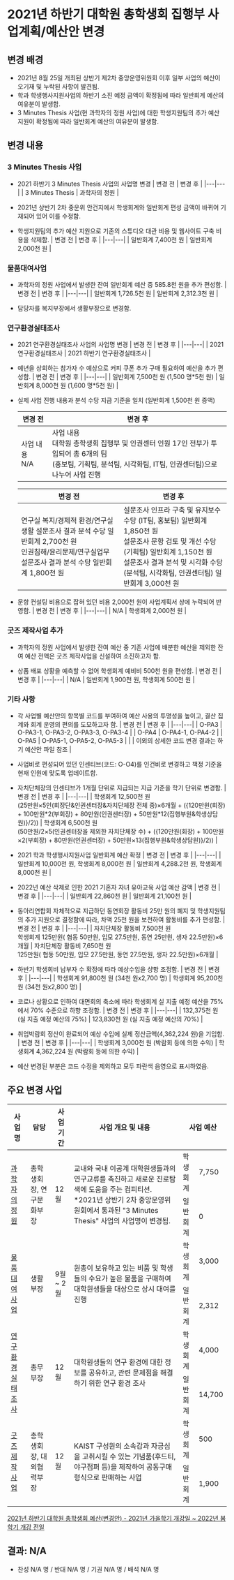 2021년 하반기 대학원 총학생회 집행부 사업계획/예산안 변경 
===

## 변경 배경

- 2021년 8월 25일 개최된 상반기 제2차 중앙운영위원회 이후 일부 사업의 예산이 오기재 및 누락된 사항이 발견됨. 
- 학과 학생행사지원사업의 하반기 소진 예정 금액이 확정됨에 따라 일반회계 예산의 여유분이 발생함. 
- 3 Minutes Thesis 사업(현 과학자의 정원 사업)에 대한 학생지원팀의 추가 예산 지원이 확정됨에 따라 일반회계 예산의 여유분이 발생함. 

## 변경 내용

### 3 Minutes Thesis 사업

- 2021 하반기 3 Minutes Thesis 사업의 사업명 변경
    | 변경 전 | 변경 후 |
    |---|---| 
    | 3 Minutes Thesis | 과학자의 정원 | 

- 2021년 상반기 2차 중운위 안건지에서 학생회계와 일반회계 편성 금액이 바뀌어 기재되어 있어 이를 수정함. 

- 학생지원팀의 추가 예산 지원으로 기존의 스튜디오 대관 비용 및 웹사이트 구축 비용을 삭제함. 
    | 변경 전 | 변경 후 |
    |---|---| 
    | 일반회계 7,400천 원 | 일반회계 2,000천 원 |

### 물품대여사업 

- 과학자의 정원 사업에서 발생한 잔여 일반회계 예산 중 585.8천 원을 추가 편성함. 
    | 변경 전 | 변경 후 |
    |---|---| 
    | 일반회계 1,726.5천 원  | 일반회계 2,312.3천 원  | 

- 담당자를 복지부장에서 생활부장으로 변경함. 

### 연구환경실태조사 

- 2021 연구환경실태조사 사업의 사업명 변경
    | 변경 전 | 변경 후 |
    |---|---|
    | 2021 연구환경실태조사 | 2021 하반기 연구환경실태조사 |

- 예년을 상회하는 참가자 수 예상으로 커피 쿠폰 추가 구매 필요하여 예산을 추가 편성함.
    | 변경 전 | 변경 후 |
    |---|---|
    | 일반회계 7,500천 원 (1,500 명\*5천 원) | 일반회계 8,000천 원 (1,600 명\*5천 원) | 

- 실제 사업 진행 내용과 분석 수당 지급 기준을 일치 (일반회계 1,500천 원 증액)

    | 변경 전 | 변경 후 |
    |---|---|
    | 사업 내용<br>N/A | 사업 내용<br>대학원 총학생회 집행부 및 인권센터 인원 17인 전부가 투입되어 총 6개의 팀<br>(홍보팀, 기획팀, 분석팀, 시각화팀, IT팀, 인권센터팀)으로 나누어 사업 진행 | 

    | 변경 전 | 변경 후 |
    |---|---|
    | 연구실 복지/경제적 환경/연구실 생활 설문조사 결과 분석 수당 일반회계 2,700천 원<br>인권침해/윤리문제/연구실업무 설문조사 결과 분석 수당 일반회계 1,800천 원 | 설문조사 인프라 구축 및 유지보수 수당 (IT팀, 홍보팀) 일반회계 1,850천 원<br> 설문조사 문항 검토 및 개선 수당 (기획팀) 일반회계 1,150천 원<br>설문조사 결과 분석 및 시각화 수당 (분석팀, 시각화팀, 인권센터팀) 일반회계 3,000천 원 | 

- 문항 컨설팅 비용으로 잡혀 있던 비용 2,000천 원이 사업계획서 상에 누락되어 반영함. 
    | 변경 전 | 변경 후 |
    |---|---|
    | N/A | 학생회계 2,000천 원 |


### 굿즈 제작사업 추가 

- 과학자의 정원 사업에서 발생한 잔여 예산 중 기존 사업에 배분한 예산을 제외한 잔여 예산 전액은 굿즈 제작사업을 신설하여 소진하고자 함. 
 
- 상품 배포 상황을 예측할 수 없어 학생회계 예비비 500천 원을 편성함. 
    | 변경 전 | 변경 후 |
    |---|---| 
    | N/A | 일반회계 1,900천 원, 학생회계 500천 원 |


### 기타 사항

- 각 사업별 예산안의 항목별 코드를 부여하여 예산 사용의 투명성을 높이고, 결산 집계와 회계 운영의 편의를 도모하고자 함.
    | 변경 전 | 변경 후 | 
    |---|---| 
    | O-PA3 | O-PA3-1, O-PA3-2, O-PA3-3, O-PA3-4 | 
    | O-PA4 | O-PA4-1, O-PA4-2 | 
    | O-PA5 | O-PA5-1, O-PA5-2, O-PA5-3 | 
    |  | 이외의 상세한 코드 변경 결과는 하기 예산안 파일 참조  | 

- 사업비로 편성되어 있던 인센티브(코드: O-O4)를 인건비로 변경하고 책정 기준을 현재 인원에 맞도록 업데이트함.
- 자치단체장의 인센티브가 1개월 단위로 지급되는 지급 기준을 학기 단위로 변경함.
    | 변경 전 | 변경 후 |
    |---|---|
    | 학생회계 12,500천 원 <br>(25만원×5인(회장단&인권센터장&자치단체장 전체 중)×6개월 + ({120만원(회장) + 100만원\*2(부회장) + 80만원(인권센터장) + 50만원\*12(집행부원&학생상담원)}/2)) | 학생회계 6,500천 원 <br> (50만원/2×5(인권센터장을 제외한 자치단체장 수) + ({120만원(회장) + 100만원×2(부회장) + 80만원(인권센터장) + 50만원×13(집행부원&학생상담원)}/2)) | 

- 2021 학과 학생행사지원사업 일반회계 예산 확정 
    | 변경 전 | 변경 후 |
    |---|---|
    | 일반회계 10,000천 원, 학생회계 8,000천 원  | 일반회계 4,288.2천 원, 학생회계 8,000천 원 | 

- 2022년 예산 삭제로 인한 2021 기혼자 자녀 유아교육 사업 예산 감액 
    | 변경 전 | 변경 후 |
    |---|---|
    | 일반회계 22,860천 원 | 일반회계 21,100천 원 | 

- 동아리연합회 자체적으로 지급하던 동연회장 활동비 25만 원의 폐지 및 학생지원팀의 추가 지원으로 결정함에 따라, 차액 25천 원을 보전하여 활동비를 추가 편성함. 
    | 변경 전 | 변경 후 |
    |---|---|
    | 자치단체장 활동비 7,500천 원<br>학생회계 125만원( 협동 50만원, 입모 27.5만원, 동연 25만원, 생자 22.5만원)×6개월 | 자치단체장 활동비 7,650천 원<br>125만원( 협동 50만원, 입모 27.5만원, 동연 27.5만원, 생자 22.5만원)×6개월 | 

- 하반기 학생회비 납부자 수 확정에 따라 예상수입을 샹항 조정함. 
    | 변경 전 | 변경 후 |
    |---|---|
    | 학생회계 91,800천 원 (34천 원x2,700 명) | 학생회계 95,200천 원 (34천 원x2,800 명) | 

- 코로나 상황으로 인하여 대면회의 축소에 따라 학생회계 실 지출 예정 예산을 75%에서 70% 수준으로 하향 조정함. 
    | 변경 전 | 변경 후 |
    |---|---|
    | 132,375천 원 (실 지출 예정 예산의 75%) |  123,830천 원 (실 지출 예정 예산의 70%) | 

- 취업박람회 정산이 완료되어 예상 수입에 실제 정산금액(4,362,224 원)을 기입함. 
    | 변경 전 | 변경 후 |
    |---|---|
    | 학생회계 3,000천 원 (박람회 등에 의한 수익) |  학생회계 4,362,224 원 (박람회 등에 의한 수익) | 

- 예산 변경된 부분은 코드 수정을 제외하고 모두 파란색 음영으로 표시하였음. 


## 주요 변경 사업  

<table>
<thead>
  <tr>
    <th>사업명</th>
    <th>담당</th>
    <th>사업 기간</th>
    <th>사업 개요 및 내용</th>
    <th colspan="2">사업 예산</th>
  </tr>
</thead>
<tbody>
  <tr>
    <td rowspan="2"><a href="2021년-하반기-대학원-총학생회-집행부-사업계획서-변경안/2021년-하반기-대학원-총학생회-집행부-사업계획서-과학자의-정원.md">과학자의 정원</a></td>
    <td rowspan="2">총학생회장, 연구문화부장</td>
    <td rowspan="2">12월</td>
    <td rowspan="2">교내와 국내 이공계 대학원생들과의 연구교류를 촉진하고 새로운 진로탐색에 도움을 주는 컴피티션. *2021년 상반기 2차 중앙운영위원회에서 통과된 "3 Minutes Thesis" 사업의 사업명이 변경됨. </td>
    <td>학생회계</td>
    <td>7,750</td>
  </tr>
  
  <tr>
    <td>일반회계</td>
    <td>0</td>
  </tr>
  <tr>
    <td rowspan="2"><a href="2021년-하반기-대학원-총학생회-집행부-사업계획서-변경안/2021년-하반기-대학원-총학생회-집행부-사업계획서-물품대여사업.md">물품대여사업</a></td>
    <td rowspan="2">생활부장</td>
    <td rowspan="2">9월 ~ 2월</td>
    <td rowspan="2">원총이 보유하고 있는 비품 및 학생들의 수요가 높은 물품을 구매하여 대학원생들을 대상으로 상시 대여를 진행</td>
    <td>학생회계</td>
    <td>3,000</td>
  </tr>
  <tr>
    <td>일반회계</td>
    <td>2,312</td>
  </tr>
  <tr>
    <td rowspan="2"><a href="2021년-하반기-대학원-총학생회-집행부-사업계획서-변경안/2021년-하반기-대학원-총학생회-집행부-사업계획서-연구환경실태조사.md">연구환경실태조사</a></td>
    <td rowspan="2">총무부장</td>
    <td rowspan="2">12월</td>
    <td rowspan="2">대학원생들의 연구 환경에 대한 정보를 공유하고, 관련 문제점을 해결하기 위한 연구 환경 조사</td>
    <td>학생회계</td>
    <td>4,000</td>
  </tr>
  <tr>
    <td>일반회계</td>
    <td>14,700</td>
  </tr>
  <tr>
    <td rowspan="2"><a href="2021년-하반기-대학원-총학생회-집행부-사업계획서-변경안/2021년-하반기-대학원-총학생회-집행부-사업계획서-굿즈제작사업.md">굿즈 제작사업</a></td>
    <td rowspan="2">총학생회장, 대외협력부장</td>
    <td rowspan="2">12월</td>
    <td rowspan="2">KAIST 구성원의 소속감과 자긍심을 고취시킬 수 있는 기념품(후드티, 야구점퍼 등)을 제작하여 공동구매 형식으로 판매하는 사업</td>
    <td>학생회계</td>
    <td>500</td>
  </tr>
  <tr>
    <td>일반회계</td>
    <td>1,900</td>
  </tr>
 
</tbody>
</table>

[2021년 하반기 대학원 총학생회 예산(변경안) - 2021년 가을학기 개강일 ~ 2022년 봄학기 개강 전일](https://docs.google.com/spreadsheets/d/10c7-KP2VZjLSrugf93KPT_YpWShAtadvQj8twfoB-Sg/edit?usp=sharing)

## 결과: N/A 
- 찬성 N/A 명 / 반대 N/A 명 / 기권 N/A 명 / 배석 N/A 명
